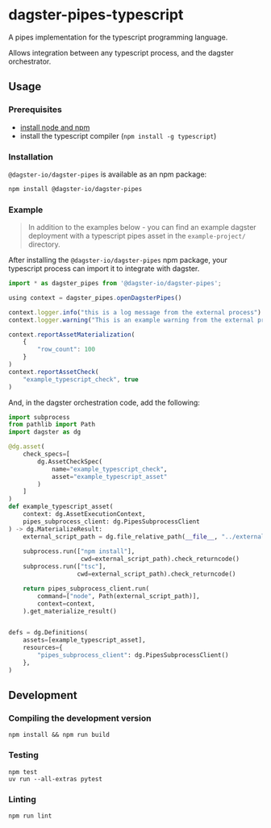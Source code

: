 # dagster-pipes-typescript

A pipes implementation for the typescript programming language.

Allows integration between any typescript process, and the dagster orchestrator.

## Usage

### Prerequisites

- [install node and npm](https://nodejs.org/en/download)
- install the typescript compiler (`npm install -g typescript`)

### Installation

`@dagster-io/dagster-pipes` is available as an npm package:

```sh
npm install @dagster-io/dagster-pipes
```

### Example

> In addition to the examples below - you can find an example dagster deployment with a typescript pipes asset in the `example-project/` directory.

After installing the `@dagster-io/dagster-pipes` npm package, your typescript process can import it to integrate with dagster.

```typescript
import * as dagster_pipes from '@dagster-io/dagster-pipes';

using context = dagster_pipes.openDagsterPipes()

context.logger.info("this is a log message from the external process")
context.logger.warning("This is an example warning from the external process")

context.reportAssetMaterialization(
    {
        "row_count": 100
    }
)
context.reportAssetCheck(
    "example_typescript_check", true
)
```

And, in the dagster orchestration code, add the following:

```python
import subprocess
from pathlib import Path
import dagster as dg

@dg.asset(
    check_specs=[
        dg.AssetCheckSpec(
            name="example_typescript_check",
            asset="example_typescript_asset"
        )
    ]
)
def example_typescript_asset(
    context: dg.AssetExecutionContext, 
    pipes_subprocess_client: dg.PipesSubprocessClient
) -> dg.MaterializeResult:
    external_script_path = dg.file_relative_path(__file__, "../external_typescript_code/")
    
    subprocess.run(["npm install"],
                    cwd=external_script_path).check_returncode()
    subprocess.run(["tsc"],
                   cwd=external_script_path).check_returncode()

    return pipes_subprocess_client.run(
        command=["node", Path(external_script_path)],
        context=context,
    ).get_materialize_result()


defs = dg.Definitions(
    assets=[example_typescript_asset],
    resources={
        "pipes_subprocess_client": dg.PipesSubprocessClient()
    },
)

```

## Development

### Compiling the development version

```
npm install && npm run build
```

### Testing

```
npm test
uv run --all-extras pytest
```

### Linting

```
npm run lint
```

